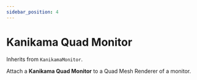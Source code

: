 ```yaml
---
sidebar_position: 4
---
```


# Kanikama Quad Monitor

Inherits from `KanikamaMonitor`.

Attach a **Kanikama Quad Monitor** to a Quad Mesh Renderer of a monitor.
